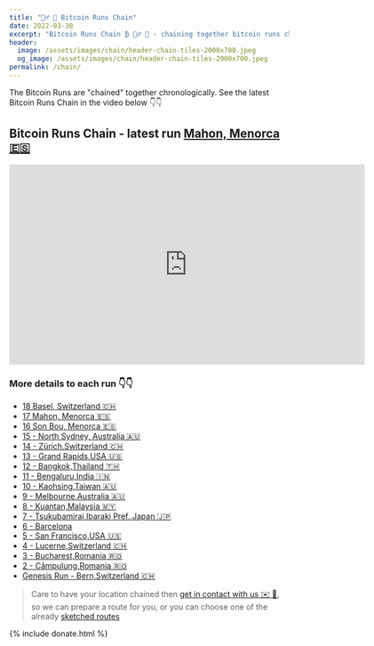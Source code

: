 ```yaml
---
title: "🏃‍♂️ 🔗 Bitcoin Runs Chain"
date: 2022-03-30
excerpt: "Bitcoin Runs Chain ₿ 🏃‍♂️ 🔗 - chaining together bitcoin runs chronologically"
header:
  image: /assets/images/chain/header-chain-tiles-2000x700.jpeg
  og_image: /assets/images/chain/header-chain-tiles-2000x700.jpeg
permalink: /chain/
---
```


The Bitcoin Runs are "chained" together chronologically. See the latest Bitcoin Runs Chain in the video below 👇👇

## Bitcoin Runs Chain - latest run [Mahon, Menorca 🇪🇸](/north-sydney)

<iframe width="640" height="360" src="https://www.youtube-nocookie.com/embed/_oRPYEFlYX0?controls=0&amp;showinfo=0" frameborder="0" allowfullscreen></iframe>

### More details to each run 👇👇

- [18 Basel, Switzerland 🇨🇭](/basel)
- [17 Mahon, Menorca 🇪🇸](/mahon)
- [16 Son Bou, Menorca 🇪🇸](/son-bou)
- [15 - North Sydney, Australia 🇦🇺](/north-sydney)
- [14 - Zürich,Switzerland 🇨🇭](/zuerich)
- [13 - Grand Rapids,USA 🇺🇸](/grand-rapids)
- [12 - Bangkok,Thailand 🇹🇭](/bangkok)
- [11 - Bengaluru,India 🇮🇳](/bengaluru)
- [10 - Kaohsing,Taiwan 🇦🇺](/kaohsiung)
- [9 - Melbourne,Australia 🇦🇺](/melbourne)
- [8 - Kuantan,Malaysia 🇲🇾](/kuantan)
- [7 - Tsukubamirai,Ibaraki Pref.,Japan 🇯🇵](/tsukubamirai)
- [6 - Barcelona](/barcelona)
- [5 - San Francisco,USA 🇺🇸](/san-francisco)
- [4 - Lucerne,Switzerland 🇨🇭](/lucerne)
- [3 - Bucharest,Romania 🇷🇴](/bucharest)
- [2 - Câmpulung,Romania 🇷🇴](/campulung)
- [Genesis Run - Bern,Switzerland 🇨🇭](/bern)

> Care to have your location chained then [get in contact with us ✉️ 🙏](mailto:bitcoinruns@protonmail.com), so we can prepare a route
> for you, or you can choose one of the already [sketched routes](/proposals)


{% include donate.html %} 
